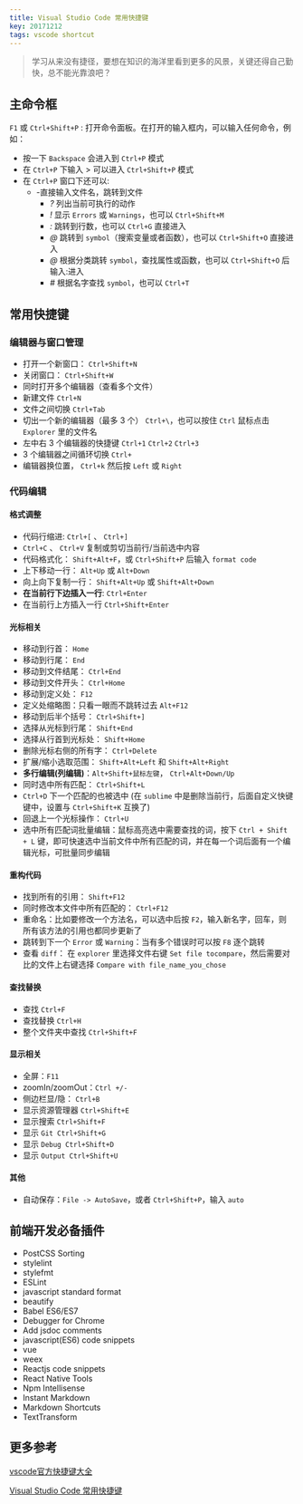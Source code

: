 ```yaml
---
title: Visual Studio Code 常用快捷键
key: 20171212
tags: vscode shortcut
---
```


> 学习从来没有捷径，要想在知识的海洋里看到更多的风景，关键还得自己勤快，总不能光靠浪吧？

<!--more-->

## 主命令框

`F1` 或 `Ctrl+Shift+P` : 打开命令面板。在打开的输入框内，可以输入任何命令，例如：

- 按一下 `Backspace` 会进入到 `Ctrl+P` 模式
- 在 `Ctrl+P` 下输入 > 可以进入 `Ctrl+Shift+P` 模式
- 在 `Ctrl+P` 窗口下还可以:
  - -直接输入文件名，跳转到文件
    - *?*  列出当前可执行的动作
    - *!*  显示 `Errors` 或 `Warnings`，也可以 `Ctrl+Shift+M`
    - *:*  跳转到行数，也可以 `Ctrl+G` 直接进入
    - *@*  跳转到 `symbol`（搜索变量或者函数），也可以 `Ctrl+Shift+O` 直接进入
    - *@*  根据分类跳转 `symbol`，查找属性或函数，也可以 `Ctrl+Shift+O` 后输入:进入
    - *#*  根据名字查找 `symbol`，也可以 `Ctrl+T`

## 常用快捷键
### 编辑器与窗口管理

* 打开一个新窗口： `Ctrl+Shift+N`
* 关闭窗口： `Ctrl+Shift+W`
* 同时打开多个编辑器（查看多个文件）
* 新建文件 `Ctrl+N`
* 文件之间切换 `Ctrl+Tab`
* 切出一个新的编辑器（最多 3 个） `Ctrl+\`，也可以按住 `Ctrl` 鼠标点击 `Explorer` 里的文件名
* 左中右 3 个编辑器的快捷键 `Ctrl+1` `Ctrl+2` `Ctrl+3`
* 3 个编辑器之间循环切换 `Ctrl+`
* 编辑器换位置， `Ctrl+k` 然后按 `Left` 或 `Right`


### 代码编辑
#### 格式调整

* 代码行缩进: `Ctrl+[` 、 `Ctrl+]`
* `Ctrl+C` 、 `Ctrl+V` 复制或剪切当前行/当前选中内容
* 代码格式化： `Shift+Alt+F`，或 `Ctrl+Shift+P` 后输入 `format code`
* 上下移动一行： `Alt+Up` 或 `Alt+Down`
* 向上向下复制一行： `Shift+Alt+Up` 或 `Shift+Alt+Down`
* **在当前行下边插入一行**: `Ctrl+Enter`
* 在当前行上方插入一行 `Ctrl+Shift+Enter`


#### 光标相关

* 移动到行首： `Home`
* 移动到行尾： `End`
* 移动到文件结尾： `Ctrl+End`
* 移动到文件开头： `Ctrl+Home`
* 移动到定义处： `F12`
* 定义处缩略图：只看一眼而不跳转过去 `Alt+F12`
* 移动到后半个括号： `Ctrl+Shift+]`
* 选择从光标到行尾： `Shift+End`
* 选择从行首到光标处： `Shift+Home`
* 删除光标右侧的所有字： `Ctrl+Delete`
* 扩展/缩小选取范围： `Shift+Alt+Left` 和 `Shift+Alt+Right`
* **多行编辑(列编辑)**：`Alt+Shift+鼠标左键`， `Ctrl+Alt+Down/Up`
* 同时选中所有匹配： `Ctrl+Shift+L`
* `Ctrl+D` 下一个匹配的也被选中 (在 `sublime` 中是删除当前行，后面自定义快键键中，设置与 `Ctrl+Shift+K` 互换了)
* 回退上一个光标操作： `Ctrl+U`
* 选中所有匹配词批量编辑：鼠标高亮选中需要查找的词，按下 `Ctrl + Shift + L` 键，即可快速选中当前文件中所有匹配的词，并在每一个词后面有一个编辑光标，可批量同步编辑


#### 重构代码

* 找到所有的引用： `Shift+F12`
* 同时修改本文件中所有匹配的： `Ctrl+F12`
* 重命名：比如要修改一个方法名，可以选中后按 `F2`，输入新名字，回车，则所有该方法的引用也都同步更新了
* 跳转到下一个 `Error` 或 `Warning`：当有多个错误时可以按 `F8` 逐个跳转
* 查看 `diff`： 在 `explorer` 里选择文件右键 `Set file tocompare`，然后需要对比的文件上右键选择 `Compare with file_name_you_chose`


#### 查找替换

* 查找 `Ctrl+F`
* 查找替换 `Ctrl+H`
* 整个文件夹中查找 `Ctrl+Shift+F`


#### 显示相关

* 全屏：`F11`
* zoomIn/zoomOut：`Ctrl +/-`
* 侧边栏显/隐： `Ctrl+B`
* 显示资源管理器 `Ctrl+Shift+E`
* 显示搜索 `Ctrl+Shift+F`
* 显示 `Git Ctrl+Shift+G`
* 显示 `Debug Ctrl+Shift+D`
* 显示 `Output Ctrl+Shift+U`


#### 其他

* 自动保存：`File -> AutoSave`，或者 `Ctrl+Shift+P`，输入 `auto`


## 前端开发必备插件

* PostCSS Sorting
* stylelint
* stylefmt
* ESLint
* javascript standard format
* beautify
* Babel ES6/ES7
* Debugger for Chrome
* Add jsdoc comments
* javascript(ES6) code snippets
* vue
* weex
* Reactjs code snippets
* React Native Tools
* Npm Intellisense
* Instant Markdown
* Markdown Shortcuts
* TextTransform


## 更多参考

[vscode官方快捷键大全](https://code.visualstudio.com/docs/customization/keybindings)

[Visual Studio Code 常用快捷键](https://lzw.me/a/vscode-visual-studio-code-shortcut.html)
```
